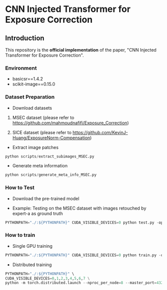 # CNN Injected Transformer for Exposure Correction



## Introduction

This repository is the **official implementation** of the paper, "CNN Injected Transformer for Exposure Correction".



### Environment

* basicsr==1.4.2
* scikit-image==0.15.0



### Dataset Preparation

* Download datasets

1.  MSEC dataset (please refer to https://github.com/mahmoudnafifi/Exposure_Correction)

2.  SICE dataset (please refer to https://github.com/KevinJ-Huang/ExposureNorm-Compensation)

* Extract image patches 

```python
python scripts/extract_subimages_MSEC.py
```

* Generate meta information

```python
python scripts/generate_meta_info_MSEC.py
```



### How to Test

* Download the pre-trained model

* Example: Testing on the MSEC dataset with images retouched by expert-a as ground truth

```python
PYTHONPATH="./:${PYTHONPATH}" CUDA_VISIBLE_DEVICES=0 python test.py -opt options/test/Test_EC_MSEC_pretrained_over_expert_a_mlr.yml
```



### How to train

* Single GPU training

```python
PYTHONPATH="./:${PYTHONPATH}" CUDA_VISIBLE_DEVICES=0 python train.py -opt options/train/Train_EC_MSEC_win8_B8G1_30k_mlr.yml
```

* Distributed training

```python
PYTHONPATH="./:${PYTHONPATH}" \
CUDA_VISIBLE_DEVICES=0,1,2,3,4,5,6,7 \
python -m torch.distributed.launch --nproc_per_node=8 --master_port=4321 train.py -opt options/train/Train_EC_MSEC_win8_B32G4_30k_mlr.yml --launcher pytorch
```

